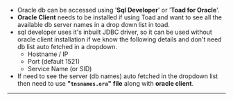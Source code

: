 - Oracle db can be accessed using '**Sql Developer**' or '**Toad for Oracle**'.
- **Oracle Client** needs to be installed if using Toad and want to see all the available db server names in a drop down list in toad.
- sql developer uses it's inbuilt JDBC driver, so it can be used without oracle client installation if we know the following details and don't need db list auto fetched in a dropdown.
    - Hostname / IP
    - Port (default 1521)
    - Service Name (or SID)
- If need to see the server (db names) auto fetched in the dropdown list then need to use **"`tnsnames.ora`"** **file** along with **oracle client**.
-------------------
